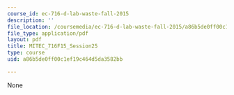 ```yaml
---
course_id: ec-716-d-lab-waste-fall-2015
description: ''
file_location: /coursemedia/ec-716-d-lab-waste-fall-2015/a86b5de0ff00c1ef19c464d5da3582bb_MITEC_716F15_Session25.pdf
file_type: application/pdf
layout: pdf
title: MITEC_716F15_Session25
type: course
uid: a86b5de0ff00c1ef19c464d5da3582bb

---
```

None